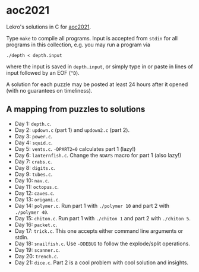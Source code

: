 # aoc2021

Lekro's solutions in C for [aoc2021](https://adventofcode.com/).

Type `make` to compile all programs. Input is accepted from `stdin` for all
programs in this collection, e.g. you may run a program via

```
./depth < depth.input
```

where the input is saved in `depth.input`, or simply type in or paste in
lines of input followed by an EOF (`^D`).

A solution for each puzzle may be posted at least 24 hours after it
opened (with no guarantees on timeliness).

## A mapping from puzzles to solutions

- Day 1: `depth.c`.
- Day 2: `updown.c` (part 1) and `updown2.c` (part 2).
- Day 3: `power.c`.
- Day 4: `squid.c`.
- Day 5: `vents.c`. `-DPART2=0` calculates part 1 (lazy!)
- Day 6: `lanternfish.c`. Change the `NDAYS` macro for part 1 (also lazy!)
- Day 7: `crabs.c`.
- Day 8: `digits.c`.
- Day 9: `tubes.c`.
- Day 10: `nav.c`.
- Day 11: `octopus.c`.
- Day 12: `caves.c`.
- Day 13: `origami.c`.
- Day 14: `polymer.c`. Run part 1 with `./polymer 10` and part 2 with `./polymer 40`.
- Day 15: `chiton.c`. Run part 1 with `./chiton 1` and part 2 with `./chiton 5`.
- Day 16: `packet.c`.
- Day 17: `trick.c`. This one accepts either command line arguments or stdin.
- Day 18: `snailfish.c`. Use `-DDEBUG` to follow the explode/split operations.
- Day 19: `scanner.c`.
- Day 20: `trench.c`.
- Day 21: `dice.c`. Part 2 is a cool problem with cool solution and insights.
